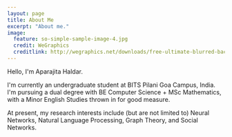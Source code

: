 ```yaml
---
layout: page
title: About Me
excerpt: "About me."
image:
  feature: so-simple-sample-image-4.jpg
  credit: WeGraphics
  creditlink: http://wegraphics.net/downloads/free-ultimate-blurred-background-pack/
---
```



Hello, I'm Aparajita Haldar.

I'm currently an undergraduate student at BITS Pilani Goa Campus, India.
I'm pursuing a dual degree with BE Computer Science + MSc Mathematics, with a Minor English Studies thrown in for good measure.

At present, my research interests include (but are not limited to) Neural Networks, Natural Language Processing, Graph Theory, and Social Networks.
